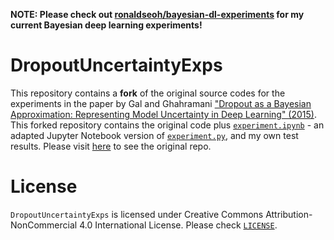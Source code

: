 **NOTE: Please check out [ronaldseoh/bayesian-dl-experiments](https://link.iamblogger.net/bdl-exp) for my current Bayesian deep learning experiments!**

# DropoutUncertaintyExps
This repository contains a **fork** of the original source codes for the experiments in the paper by Gal and Ghahramani ["Dropout as a Bayesian Approximation: Representing Model Uncertainty in Deep Learning" (2015)](https://link.iamblogger.net/bdlpaper). This forked repository contains the original code plus [`experiment.ipynb`](https://link.iamblogger.net/5pr5j) - an adapted Jupyter Notebook version of [`experiment.py`](https://link.iamblogger.net/11n7m), and my own test results. Please visit [here](https://link.iamblogger.net/bdlexperiments) to see the original repo.

# License

`DropoutUncertaintyExps` is licensed under Creative Commons Attribution-NonCommercial 4.0 International License. Please check [`LICENSE`](https://link.iamblogger.net/5z1l-).
